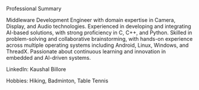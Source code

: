 Professional Summary

Middleware Development Engineer with domain expertise in Camera, Display, and Audio technologies. Experienced in developing and integrating AI-based solutions, with strong proficiency in C, C++, and Python. Skilled in problem-solving and collaborative brainstorming, with hands-on experience across multiple operating systems including Android, Linux, Windows, and ThreadX. Passionate about continuous learning and innovation in embedded and AI-driven systems.

LinkedIn: Kaushal Billore

Hobbies: Hiking, Badminton, Table Tennis
